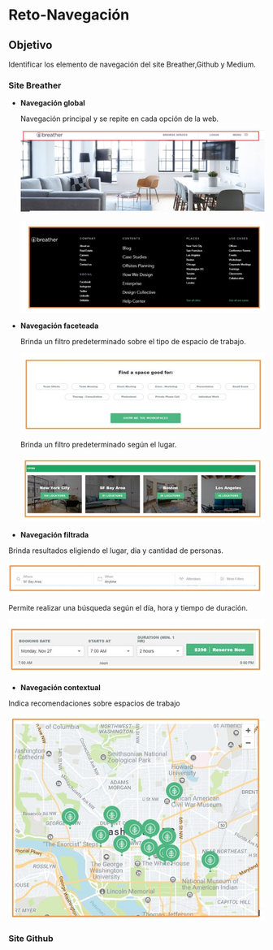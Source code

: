 # Reto-Navegación

## Objetivo
Identificar los elemento de navegación del site Breather,Github y Medium.

### Site Breather
* **Navegación global**

  Navegación principal y se repite en cada opción de la web.

  ![navegacion global](assets/images/images_breather/navegacion_global.JPG)

  ![navegacion global 2](assets/images/images_breather/navegacion_global2.JPG)

* **Navegación faceteada**

  Brinda un filtro predeterminado sobre el tipo de espacio de trabajo.

  ![navegacion faceteada](assets/images/images_breather/navegacion_faceteada.JPG)

  Brinda un filtro predeterminado según el lugar.

  ![navegacion faceteada](assets/images/images_breather/navegacion_faceteada2.JPG)

* **Navegación filtrada**

 Brinda resultados eligiendo el lugar, dia y cantidad de personas.

 ![navegacion filtrada](assets/images/images_breather/navegacion_filtrada.JPG)

 Permite realizar una búsqueda según el día, hora y tiempo de duración.

 ![navegacion filtrada](assets/images/images_breather/navegacion_filtrada2.JPG)

* **Navegación contextual**

 Indica recomendaciones sobre espacios de trabajo

![navegacion filtrada](assets/images/images_breather/navegacion_contextual.JPG)

### Site Github
